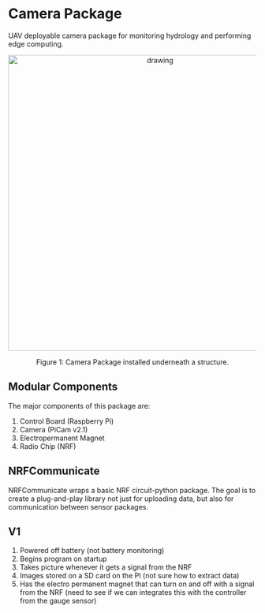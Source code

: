 # Camera Package
UAV deployable camera package for monitoring hydrology and performing edge computing. 
<p align="center">
<img src="pics/V1.0/v1-module.png" alt="drawing" width="600"/>
</p>
<p align="center">
Figure 1: Camera Package installed underneath a structure.
</p>

## Modular Components
The major components of this package are:
1. Control Board (Raspberry Pi)
2. Camera (PiCam v2.1)
3. Electropermanent Magnet
4. Radio Chip (NRF)

## NRFCommunicate

NRFCommunicate wraps a basic NRF circuit-python package. The goal is to create a plug-and-play library not just for uploading data, but also for communication between sensor packages.


## V1
1.	Powered off battery (not battery monitoring)
1.	Begins program on startup
1.	Takes picture whenever it gets a signal from the NRF
1.	Images stored on a SD card on the PI (not sure how to extract data)
1.	Has the electro permanent magnet that can turn on and off with a signal from the NRF (need to see if we can integrates this with the controller from the gauge sensor)
 








